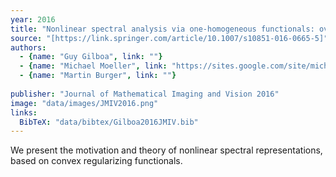```yaml
---
year: 2016
title: "Nonlinear spectral analysis via one-homogeneous functionals: overview and future prospects"
source: "[https://link.springer.com/article/10.1007/s10851-016-0665-5]"
authors:
  - {name: "Guy Gilboa", link: ""}
  - {name: "Michael Moeller", link: "https://sites.google.com/site/michaelmoellermath"}
  - {name: "Martin Burger", link: ""}
  
publisher: "Journal of Mathematical Imaging and Vision 2016"
image: "data/images/JMIV2016.png"
links:
  BibTeX: "data/bibtex/Gilboa2016JMIV.bib"
---
```

We present the motivation and theory of nonlinear spectral representations, based on convex regularizing functionals.
